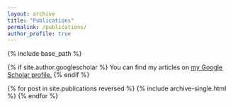 ```yaml
---
layout: archive
title: "Publications"
permalink: /publications/
author_profile: true
---
```


{% include base_path %}

{% if site.author.googlescholar %}
  You can find my articles on <u><a href="{{ site.author.googlescholar }}">my Google Scholar profile</a>.</u>
{% endif %}

{% for post in site.publications reversed %}
  {% include archive-single.html %}
{% endfor %}
